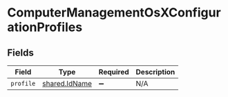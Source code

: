 # ComputerManagementOsXConfigurationProfiles


## Fields

| Field                                                 | Type                                                  | Required                                              | Description                                           |
| ----------------------------------------------------- | ----------------------------------------------------- | ----------------------------------------------------- | ----------------------------------------------------- |
| `profile`                                             | [shared.IdName](../../../sdk/models/shared/idname.md) | :heavy_minus_sign:                                    | N/A                                                   |
